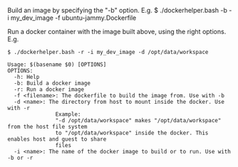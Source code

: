 Build an image by specifying the "-b" option. E.g.
$ ./dockerhelper.bash -b -i my_dev_image -f ubuntu-jammy.Dockerfile  

Run a docker container with the image built above, using the right options. E.g.
```
$ ./dockerhelper.bash -r -i my_dev_image -d /opt/data/workspace

Usage: $(basename $0) [OPTIONS]
OPTIONS:
  -h: Help
  -b: Build a docker image
  -r: Run a docker image
  -f <filename>: The dockerfile to build the image from. Use with -b
  -d <name>: The directory from host to mount inside the docker. Use with -r
               Example: 
               "-d /opt/data/workspace" makes "/opt/data/workspace" from the host file system 
               to "/opt/data/workspace" inside the docker. This enables host and guest to share
               files
  -i <name>: The name of the docker image to build or to run. Use with -b or -r
```
